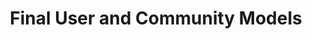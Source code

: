 ---
delivpath: /document/deliverable/D3.3.pdf
year: 2022
delivcode: D3.3
title: Final User and Community Models
---